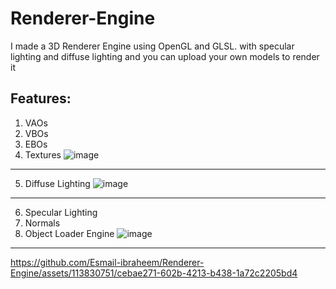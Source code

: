 # Renderer-Engine
I made a 3D Renderer Engine using  OpenGL and GLSL.
with specular lighting and diffuse lighting and you can upload your own models to render it 

## Features:

1. VAOs
1. VBOs
1. EBOs
1. Textures
   ![image](https://github.com/Esmail-ibraheem/Renderer-Engine/assets/113830751/5c731ece-2086-43b5-a18c-b8cf76ffcdcd)
-----
5. Diffuse Lighting
   ![image](https://github.com/Esmail-ibraheem/Renderer-Engine/assets/113830751/8e078260-8068-4aa6-a3fc-3f9fa60ff5aa)
-----
6. Specular Lighting
7. Normals
8. Object Loader Engine
   ![image](https://github.com/Esmail-ibraheem/Renderer-Engine/assets/113830751/28ae317a-294d-4e63-80a5-e639ced7ce11)



-----

https://github.com/Esmail-ibraheem/Renderer-Engine/assets/113830751/cebae271-602b-4213-b438-1a72c2205bd4

